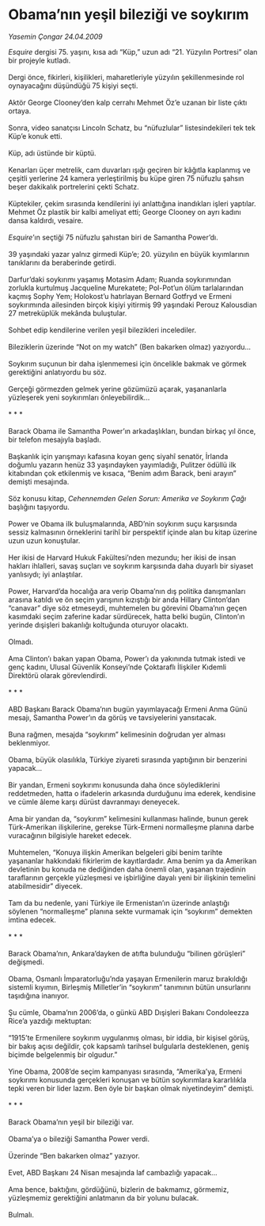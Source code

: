 # Obama’nın yeşil bileziği ve soykırım

*Yasemin Çongar 24.04.2009*

<div class="taraf_structure_2col_1zq">
<div class="margen_n">



 <p><i>Esquire </i>dergisi 75. yaşını, kısa adı “Küp,” uzun adı “21. Yüzyılın Portresi” olan bir projeyle kutladı. <br/><br/>Dergi önce, fikirleri, kişilikleri, maharetleriyle yüzyılın şekillenmesinde rol oynayacağını düşündüğü 75 kişiyi seçti. <br/><br/>Aktör George Clooney’den kalp cerrahı Mehmet Öz’e uzanan bir liste çıktı ortaya. <br/><br/>Sonra, video sanatçısı Lincoln Schatz, bu “nüfuzlular” listesindekileri tek tek Küp’e konuk etti. <br/><br/>Küp, adı üstünde bir küptü. <br/><br/>Kenarları üçer metrelik, cam duvarları ışığı geçiren bir kâğıtla kaplanmış ve çeşitli yerlerine 24 kamera yerleştirilmiş bu küpe giren 75 nüfuzlu şahsın beşer dakikalık portrelerini çekti Schatz. <br/><br/>Küptekiler, çekim sırasında kendilerini iyi anlattığına inandıkları işleri yaptılar. Mehmet Öz plastik bir kalbi ameliyat etti; George Clooney on ayrı kadını dansa kaldırdı, vesaire.<i> <br/><br/>Esquire</i>’ın seçtiği 75 nüfuzlu şahıstan biri de Samantha Power’dı. <br/><br/>39 yaşındaki yazar yalnız girmedi Küp’e; 20. yüzyılın en büyük kıyımlarının tanıklarını da beraberinde getirdi. <br/><br/>Darfur’daki soykırımı yaşamış Motasim Adam; Ruanda soykırımından zorlukla kurtulmuş Jacqueline Murekatete; Pol-Pot’un ölüm tarlalarından kaçmış Sophy Yem; Holokost’u hatırlayan Bernard Gotfryd ve Ermeni soykırımında ailesinden birçok kişiyi yitirmiş 99 yaşındaki Perouz Kalousdian 27 metreküplük mekânda buluştular. <br/><br/>Sohbet edip kendilerine verilen yeşil bilezikleri incelediler. <br/><br/>Bileziklerin üzerinde “Not on my watch” (Ben bakarken olmaz) yazıyordu... <br/><br/>Soykırım suçunun bir daha işlenmemesi için öncelikle bakmak ve görmek gerektiğini anlatıyordu bu söz. <br/><br/>Gerçeği görmezden gelmek yerine gözümüzü açarak, yaşananlarla yüzleşerek yeni soykırımları önleyebilirdik... <br/><br/>* * * <br/><br/>Barack Obama ile Samantha Power’ın arkadaşlıkları, bundan birkaç yıl önce, bir telefon mesajıyla başladı. <br/><br/>Başkanlık için yarışmayı kafasına koyan genç siyahî senatör, İrlanda doğumlu yazarın henüz 33 yaşındayken yayımladığı, Pulitzer ödüllü ilk kitabından çok etkilenmiş ve kısaca, “Benim adım Barack, beni arayın” demişti mesajında. <br/><br/>Söz konusu kitap, <i>Cehennemden Gelen Sorun: Amerika ve Soykırım Çağı </i>başlığını taşıyordu. <br/><br/>Power ve Obama ilk buluşmalarında, ABD’nin soykırım suçu karşısında sessiz kalmasının örneklerini tarihî bir perspektif içinde alan bu kitap üzerine uzun uzun konuştular. <br/><br/>Her ikisi de Harvard Hukuk Fakültesi’nden mezundu; her ikisi de insan hakları ihlalleri, savaş suçları ve soykırım karşısında daha duyarlı bir siyaset yanlısıydı; iyi anlaştılar. <br/><br/>Power, Harvard’da hocalığa ara verip Obama’nın dış politika danışmanları arasına katıldı ve ön seçim yarışının kızıştığı bir anda Hillary Clinton’dan “canavar” diye söz etmeseydi, muhtemelen bu görevini Obama’nın geçen kasımdaki seçim zaferine kadar sürdürecek, hatta belki bugün, Clinton’ın yerinde dışişleri bakanlığı koltuğunda oturuyor olacaktı. <br/><br/>Olmadı. <br/><br/>Ama Clinton’ı bakan yapan Obama, Power’ı da yakınında tutmak istedi ve genç kadını, Ulusal Güvenlik Konseyi’nde Çoktaraflı İlişkiler Kıdemli Direktörü olarak görevlendirdi. <br/><br/>* * * <br/><br/>ABD Başkanı Barack Obama’nın bugün yayımlayacağı Ermeni Anma Günü mesajı, Samantha Power’ın da görüş ve tavsiyelerini yansıtacak. <br/><br/>Buna rağmen, mesajda “soykırım” kelimesinin doğrudan yer alması beklenmiyor. <br/><br/>Obama, büyük olasılıkla, Türkiye ziyareti sırasında yaptığının bir benzerini yapacak... <br/><br/>Bir yandan, Ermeni soykırımı konusunda daha önce söylediklerini reddetmeden, hatta o ifadelerin arkasında durduğunu ima ederek, kendisine ve cümle âleme karşı dürüst davranmayı deneyecek. <br/><br/>Ama bir yandan da, “soykırım” kelimesini kullanması halinde, bunun gerek Türk-Amerikan ilişkilerine, gerekse Türk-Ermeni normalleşme planına darbe vuracağının bilgisiyle hareket edecek. <br/><br/>Muhtemelen, “Konuya ilişkin Amerikan belgeleri gibi benim tarihte yaşananlar hakkındaki fikirlerim de kayıtlardadır. Ama benim ya da Amerikan devletinin bu konuda ne dediğinden daha önemli olan, yaşanan trajedinin taraflarının gerçekle yüzleşmesi ve işbirliğine dayalı yeni bir ilişkinin temelini atabilmesidir” diyecek. <br/><br/>Tam da bu nedenle, yani Türkiye ile Ermenistan’ın üzerinde anlaştığı söylenen “normalleşme” planına sekte vurmamak için “soykırım” demekten imtina edecek. <br/><br/>* * * <br/><br/>Barack Obama’nın, Ankara’dayken de atıfta bulunduğu “bilinen görüşleri” değişmedi. <br/><br/>Obama, Osmanlı İmparatorluğu’nda yaşayan Ermenilerin maruz bırakıldığı sistemli kıyımın, Birleşmiş Milletler’in “soykırım” tanımının bütün unsurlarını taşıdığına inanıyor. <br/><br/>Şu cümle, Obama’nın 2006’da, o günkü ABD Dışişleri Bakanı Condoleezza Rice’a yazdığı mektuptan: <br/><br/>“1915’te Ermenilere soykırım uygulanmış olması, bir iddia, bir kişisel görüş, bir bakış açısı değildir, çok kapsamlı tarihsel bulgularla desteklenen, geniş biçimde belgelenmiş bir olgudur.” <br/><br/>Yine Obama, 2008’de seçim kampanyası sırasında, “Amerika’ya, Ermeni soykırımı konusunda gerçekleri konuşan ve bütün soykırımlara kararlılıkla tepki veren bir lider lazım. Ben öyle bir başkan olmak niyetindeyim” demişti. <br/><br/>* * * <br/><br/>Barack Obama’nın yeşil bir bileziği var. <br/><br/>Obama’ya o bileziği Samantha Power verdi. <br/><br/>Üzerinde “Ben bakarken olmaz” yazıyor. <br/><br/>Evet, ABD Başkanı 24 Nisan mesajında laf cambazlığı yapacak... <br/><br/>Ama bence, baktığını, gördüğünü, bizlerin de bakmamız, görmemiz, yüzleşmemiz gerektiğini anlatmanın da bir yolunu bulacak. <br/><br/>Bulmalı.</p>

<br/>


<div id="taraf_not">
</div>

</div>


</div>
